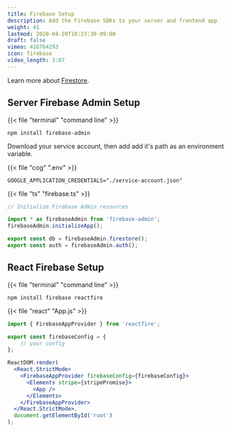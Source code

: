 ```yaml
---
title: Firebase Setup
description: Add the Firebase SDKs to your server and frontend app 
weight: 41
lastmod: 2020-04-20T10:23:30-09:00
draft: false
vimeo: 416764293
icon: firebase
video_length: 3:07
---
```


Learn more about [Firestore](https://fireship.io/tags/firestore/). 

## Server Firebase Admin Setup

{{< file "terminal" "command line" >}}
```text
npm install firebase-admin
```

Download your service account, then add add it's path as an environment variable. 

{{< file "cog" ".env" >}}
```text
GOOGLE_APPLICATION_CREDENTIALS="./service-account.json"

```

{{< file "ts" "firebase.ts" >}}
```typescript
// Initialize Firebase Admin resources

import * as firebaseAdmin from 'firebase-admin';
firebaseAdmin.initializeApp();

export const db = firebaseAdmin.firestore();
export const auth = firebaseAdmin.auth();
```

## React Firebase Setup

{{< file "terminal" "command line" >}}
```text
npm install firebase reactfire
```

{{< file "react" "App.js" >}}
```jsx
import { FirebaseAppProvider } from 'reactfire';

export const firebaseConfig = {
    // your config
};

ReactDOM.render(
  <React.StrictMode>
    <FirebaseAppProvider firebaseConfig={firebaseConfig}>
      <Elements stripe={stripePromise}>
        <App />
      </Elements>
    </FirebaseAppProvider>
  </React.StrictMode>,
  document.getElementById('root')
);

```